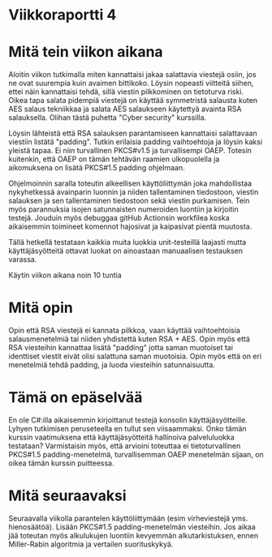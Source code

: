 # Viikkoraportti 4

# Mitä tein viikon aikana
Aloitin viikon tutkimalla miten kannattaisi jakaa salattavia viestejä osiin, jos ne ovat suurempia kuin avaimen bittikoko. Löysin nopeasti viitteitä siihen, ettei näin kannattaisi tehdä, sillä viestin pilkkominen on tietoturva riski. Oikea tapa salata pidempiä viestejä on käyttää symmetristä salausta kuten AES salaus tekniikkaa ja salata AES salaukseen käytettyä avainta RSA salauksella. Olihan tästä puhetta "Cyber security" kurssilla.

Löysin lähteistä että RSA salauksen parantamiseen kannattaisi salattavaan viestiin listätä "padding". Tutkin erilaisia padding vaihtoehtoja ja löysin kaksi yleistä tapaa. Ei niin turvallinen PKCS#v1.5 ja turvallisempi OAEP. Totesin kuitenkin, että OAEP on tämän tehtävän raamien ulkopuolella ja aikomuksena on lisätä PKCS#1.5 padding ohjelmaan.

Ohjelmoinnin saralla toteutin alkeellisen käyttöliittymän joka mahdollistaa nykyhetkessä avainparin luonnin ja niiden tallentaminen tiedostoon, viestin salauksen ja sen tallentaminen tiedostoon sekä viestin purkamisen. Tein myös parannuksia isojen satunnaisten numeroiden luontiin ja kirjoitin testejä. Jouduin myös debuggaa gitHub Actionsin workfilea koska aikaisemmin toimineet komennot hajosivat ja kaipasivat pientä muutosta.

Tällä hetkellä testataan kaikkia muita luokkia unit-testeillä laajasti mutta käyttäjäsyötteitä ottavat luokat on ainoastaan manuaalisen testauksen varassa.

Käytin viikon aikana noin 10 tuntia

# Mitä opin
Opin että RSA viestejä ei kannata pilkkoa, vaan käyttää vaihtoehtoisia salausmenetelmiä tai niiden yhdistettä kuten RSA + AES. Opin myös että RSA viesteihin kannattaa lisätä "padding" jotta saman muotoiset tai identtiset viestit eivät olisi salattuna saman muotoisia. Opin myös että on eri menetelmiä tehdä padding, ja luoda viesteihin satunnaisuutta. 

# Tämä on epäselvää
En ole C#:illa aikaisemmin kirjoittanut testejä konsolin käyttäjäsyötteille. Lyhyen tutkimisen peruseteella en tullut sen viisaammaksi. Onko tämän kurssin vaatimuksena että käyttäjäsyötteitä hallinoiva palveluluokka testataan?
Varmistaisin myös, että arvioini toteuttaa ei tietoturvallinen PKCS#1.5 padding-menetelmä, turvallisemman OAEP menetelmän sijaan, on oikea tämän kurssin puitteessa.

# Mitä seuraavaksi
Seuraavalla viikolla parantelen käyttöliittymään (esim virheviestejä yms. hienosäätöä). Lisään PKCS#1.5 padding-menetelmän viesteihin. Jos aikaa jää toteutan myös alkulukujen luontiin kevyemmän alkutarkistuksen, ennen Miller-Rabin algoritmia ja vertailen suorituskykyä.
